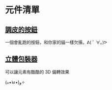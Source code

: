 <script setup>
import BtnNaughty from '../../src/components/btn-naughty/btn-naughty.vue';
import WrapperStereoscopic from '../../src/components/wrapper-stereoscopic/wrapper-stereoscopic.vue';
import WrapperStereoscopicLayer from '../../src/components/wrapper-stereoscopic/wrapper-stereoscopic-layer.vue';
</script>

# 元件清單

## [調皮的按鈕](./btn-naughty/)

一個會亂跑的按鈕，和你家的貓一樣欠揍。ᕕ( ﾟ ∀。)ᕗ

<div class="flex">
  <btn-naughty label="哈哈抓我啊" z-index="99" disable/>
</div>

## [立體包裝器](./wrapper-stereoscopic/)

可以讓元素有酷酷的 3D 偏轉效果

<div class="flex">
  <wrapper-stereoscopic v-slot="wrapper">
  <div
    class=" p-10 border rounded flex-center"
    :style="wrapper.style"
  >
    <wrapper-stereoscopic-layer v-slot="layer01">
      <div
        class=" p-10 border rounded flex-center"
        :style="layer01.style"
      >
        <wrapper-stereoscopic-layer v-slot="layer02">
          <div class="text-xl font-bold">
            (๑•̀ㅂ•́)و✧
          </div>
        </wrapper-stereoscopic-layer>
      </div>
    </wrapper-stereoscopic-layer>
  </div>
</wrapper-stereoscopic>
</div>
